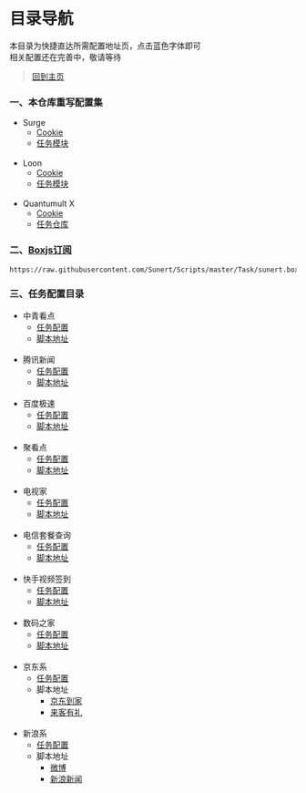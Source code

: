 # 目录导航

本目录为快捷直达所需配置地址页，点击蓝色字体即可  
相关配置还在完善中，敬请等待  

> [回到主页](https://github.com/Sunert/Scripts)

### 一、本仓库重写配置集
  * Surge
    * [Cookie]()
    * [任务模块]()
      <br> </br>
  * Loon
    * [Cookie]()
    * [任务模块]()
      <br> </br>
  * Quantumult X
    * [Cookie]()
    * [任务仓库](https://raw.githubusercontent.com/Sunert/Scripts/master/Task/Sunert_Task.json)
    
### 二、[Boxjs订阅](https://raw.githubusercontent.com/Sunert/Scripts/master/Task/sunert.boxjs.json)

 ```
https://raw.githubusercontent.com/Sunert/Scripts/master/Task/sunert.boxjs.json
 ```
    
### 三、任务配置目录

 * 中青看点
    * [任务配置](https://github.com/Sunert/Scripts/tree/master/TaskConf/youth)
    * [脚本地址](https://raw.githubusercontent.com/Sunert/Scripts/master/Task/youth.js) 
    <br> </br>
 * 腾讯新闻
    * [任务配置](https://github.com/Sunert/Scripts/tree/master/TaskConf/txnews)
    * [脚本地址](https://raw.githubusercontent.com/Sunert/Scripts/master/Task/txnews.js) 
        <br> </br>
 * 百度极速
    * [任务配置](https://github.com/Sunert/Scripts/tree/master/TaskConf/baidu)
    * [脚本地址](https://raw.githubusercontent.com/Sunert/Scripts/master/Task/baiduspeed.js) 
        <br> </br>
 * 聚看点
    * [任务配置](https://github.com/Sunert/Scripts/tree/master/TaskConf/jukan)
    * [脚本地址](https://raw.githubusercontent.com/Sunert/Scripts/master/Task/jkd.js) 
        <br> </br>
 * 电视家
    * [任务配置](https://github.com/Sunert/Scripts/tree/master/TaskConf/dianshijia)
    * [脚本地址](https://raw.githubusercontent.com/Sunert/Scripts/master/Task/dianshijia.js) 
        <br> </br>
 * 电信套餐查询
    * [任务配置](https://github.com/Sunert/Scripts/tree/master/TaskConf/dianxin)
    * [脚本地址](https://raw.githubusercontent.com/Sunert/Scripts/master/Task/telecomInfinity.js) 
        <br> </br>
 * 快手视频签到
    * [任务配置](https://github.com/Sunert/Scripts/tree/master/TaskConf/kuaishou)
    * [脚本地址](https://raw.githubusercontent.com/Sunert/Scripts/master/Task/kuaishou.js) 
     <br> </br>
 * 数码之家
    * [任务配置](https://github.com/Sunert/Scripts/tree/master/TaskConf/digital_home)
    * [脚本地址](https://raw.githubusercontent.com/Sunert/Scripts/master/Task/mydigit.js) 
        <br> </br>
 * 京东系
    * [任务配置](https://github.com/Sunert/Scripts/tree/master/TaskConf/jd)
    * 脚本地址
        * [京东到家](https://raw.githubusercontent.com/Sunert/Scripts/master/Task/jddk.js)
        * [来客有礼](https://raw.githubusercontent.com/Sunert/Scripts/master/Task/lkyl.js)
        <br> </br>
 * 新浪系
    * [任务配置](https://github.com/Sunert/Scripts/tree/master/TaskConf/sina)
    * 脚本地址
        * [微博](https://raw.githubusercontent.com/Sunert/Scripts/master/Task/weibo.js)
        * [新浪新闻](https://raw.githubusercontent.com/Sunert/Scripts/master/Task/sinanews.js)
    
